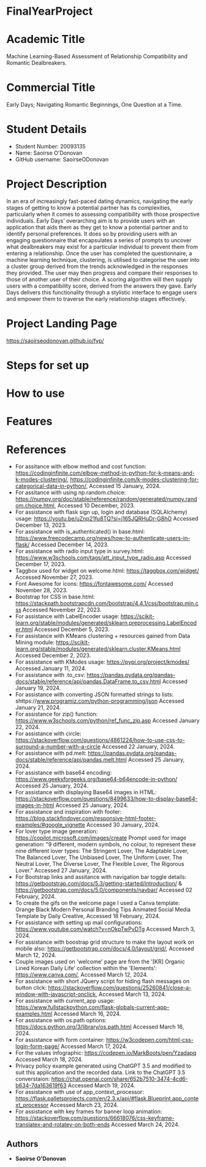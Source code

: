 # FinalYearProject

# Academic Title

Machine Learning-Based Assessment of Relationship Compatibility and Romantic Dealbreakers.

# Commercial Title

Early Days; Navigating Romantic Beginnings, One Question at a Time.

# Student Details

* Student Number: 20093135
* Name: Saoirse O'Donovan
* GitHub username: SaoirseODonovan

# Project Description

In an era of increasingly fast-paced dating dynamics, navigating the early stages of getting to know a potential partner has its complexities, particularly when it comes to assessing compatibility with those prospective individuals. Early Days’ overarching aim is to provide users with an application that aids them as they get to know a potential partner and to identify personal preferences. It does so by providing users with an engaging questionnaire that encapsulates a series of prompts to uncover what dealbreakers may exist for a particular individual to prevent them from entering a relationship. Once the user has completed the questionnaire, a machine learning technique, clustering, is utilised to categorise the user into a cluster group derived from the trends acknowledged in the responses they provided. The user may then progress and compare their responses to those of another user of their choice. A scoring algorithm will then supply users with a compatibility score, derived from the answers they gave. Early Days delivers this functionality through a stylistic interface to engage users and empower them to traverse the early relationship stages effectively.

# Project Landing Page

https://saoirseodonovan.github.io/fyp/

# Steps for set up

# How to use 

# Features

# References

* For assitance with elbow method and cost function: https://codinginfinite.com/elbow-method-in-python-for-k-means-and-k-modes-clustering/, https://codinginfinite.com/k-modes-clustering-for-categorical-data-in-python/, Accessed 15 January, 2024.
* For assitance with using np.random.choice: https://numpy.org/doc/stable/reference/random/generated/numpy.random.choice.html, Accessed 10 December, 2023.
* For assistance with flask sign up, login and database (SQLAlchemy) usage: https://youtu.be/uZnp21fu8TQ?si=i165JQRHuDr-G8hO Accessed December 13, 2023.
* For assistance with is_authenticated() in base.html: https://www.freecodecamp.org/news/how-to-authenticate-users-in-flask/ Accessed December 14, 2023.
* For assistance with radio input type in survey.html: https://www.w3schools.com/tags/att_input_type_radio.asp Accessed December 17, 2023.
* Taggbox used for widget on welcome.html: https://taggbox.com/widget/ Accessed November 27, 2023.
* Font Awesome for icons: https://fontawesome.com/ Accessed November 28, 2023.
* Bootstrap for CSS in base.html: https://stackpath.bootstrapcdn.com/bootstrap/4.4.1/css/bootstrap.min.css Accessed November 22, 2023.
* For assistance with LabelEncoder usage: https://scikit-learn.org/stable/modules/generated/sklearn.preprocessing.LabelEncoder.html Accessed December 5, 2023.
* For assistance with KMeans clustering + resources gained from Data Mining module: https://scikit-learn.org/stable/modules/generated/sklearn.cluster.KMeans.html Accessed December 2, 2023.
* For assistance with KModes usage: https://pypi.org/project/kmodes/ Accessed January 11, 2024.
* For assistance with .to_csv: https://pandas.pydata.org/pandas-docs/stable/reference/api/pandas.DataFrame.to_csv.html Accessed January 19, 2024.
* For assistance with converting JSON formatted strings to lists: shttps://www.programiz.com/python-programming/json Accessed January 21, 2024.
* For assistance for zip() function: https://www.w3schools.com/python/ref_func_zip.asp Accessed January 22, 2024.
* For assistance with circle: https://stackoverflow.com/questions/4861224/how-to-use-css-to-surround-a-number-with-a-circle Accessed 22 January, 2024.
* For assistance with pd.melt: https://pandas.pydata.org/pandas-docs/stable/reference/api/pandas.melt.html Accessed 25 January, 2024.
* For assistance with base64 encoding: https://www.geeksforgeeks.org/base64-b64encode-in-python/ Accessed 25 January, 2024.
* For assistance with displaying Base64 images in HTML: https://stackoverflow.com/questions/8499633/how-to-display-base64-images-in-html Accessed 25 January, 2024.
* For assistance and inspiration with footer: https://blog.stackfindover.com/responsive-html-footer-examples/#google_vignette Accessed 30 January, 2024.
* For lover type image generation: https://copilot.microsoft.com/images/create Prompt used for image generation: "9 different, modern symbols, no colour, to represent these nine different lover types: The Stringent Lover, The Adaptable Lover, The Balanced Lover, The Unbiased Lover, The Uniform Lover, The Neutral Lover, The Diverse Lover, The Flexible Lover, The Rigorous Lover." Accessed 27 January, 2024.
* For Bootstrap links and assitance with navigation bar toggle details: https://getbootstrap.com/docs/5.3/getting-started/introduction/ & https://getbootstrap.com/docs/5.0/components/navbar/ Accessed 02 February, 2024.
* To create the gifs on the welcome page I used a Canva template: Orange Black Modern Personal Branding Tips Animated Social Media Template by Daily Creative, Accessed 18 February, 2024.
* For assistance with setting up mail configurations: https://www.youtube.com/watch?v=nOkpTwPvDTg Accessed March 3, 2024.
* For assistance with boostrap grid structure to make the layout work on mobile also: https://getbootstrap.com/docs/4.0/layout/grid/, Accessed March 12, 2024.
* Couple images used on 'welcome' page are from the '[KR] Organic Lined Korean Daily Life' collection within the 'Elements': https://www.canva.com/, Accessed March 12, 2024.
* For assistance with short JQuery script for hiding flash messages on button click: https://stackoverflow.com/questions/25260841/close-a-window-with-javascript-onclick, Accessed March 13, 2024.
* For assistance with current_app usage: https://www.fullstackpython.com/flask-globals-current-app-examples.html Accessed March 16, 2024.
* For assistance with os.path options: https://docs.python.org/3/library/os.path.html Accessed March 16, 2024.
* For assistance with form container: https://w3codepen.com/html-css-login-form-page/ Accessed March 17, 2024.
* For the values infographic: https://codepen.io/MarkBoots/pen/Yzadapq Accessed March 18, 2024.
* Privacy policy example generated using ChatGPT 3.5 and modified to suit this application and the recorded data. Link to the ChatGPT 3.5 converstaion: https://chat.openai.com/share/652b7510-3474-4cd6-b634-7da163619f63 Accessed March 19, 2024.
* For assistance with use of app_context_processor: https://flask.palletsprojects.com/en/2.3.x/api/#flask.Blueprint.app_context_processor Accessed March 23, 2024.
* For assistance with key frames for banner loop animation: https://stackoverflow.com/questions/66618076/css-keyframe-translatex-and-rotatey-on-both-ends Accessed March 24, 2024.

## Authors

- **Saoirse O'Donovan**

